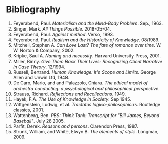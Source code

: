 <!-- GENERATED by scripts/build_bibliography.py; do not edit -->

# Bibliography

1. Feyerabend, Paul. *Materialism and the Mind-Body Problem*. Sep., 1963.
2. Singer, Mark. *All Things Possible*. 2018-05-04.
3. Feyerabend, Paul. *Against method*. Verso, 1993.
4. Feyerabend, Paul. *Realism and the Historicity of Knowledge*. 08/1989.
5. Mitchell, Stephen A. *Can Love Last? The fate of romance over time*. W. W. Norton & Company, 2002.
6. Kripke, Saul A. *Naming and necessity*. Harvard University Press, 2001.
7. Miller, Binny. *Give Them Back Their Lives: Recognizing Client Narrative in Case Theory*. 12/1994.
8. Russell, Bertrand. *Human Knowledge: It's Scope and Limits*. George Allen and Unwin Ltd, 1948.
9. De Caro, Mario, and and Palazzolo, Chiara. *The ethical model of orchestra conducting: a psychological and philosophical perspective*.
10. Strauss, Richard. *Reflections and Recollections*. 1949.
11. Hayek, F.A. *The Use of Knowledge in Society*. Sep 1945.
12. Wittgenstein, Ludwig, et al. *Tractatus logico-philosophicus*. Routledge classics, 2001.
13. Wattenberg, Ben. *PBS: Think Tank: Transcript for "Bill James, Beyond Baseball"*. July 28 2005.
14. Parfit, Derek. *Reasons and persons*. Clarendon Press, 1987.
15. Strunk, William, and White, Elwyn B. *The elements of style*. Longman, 2009.
